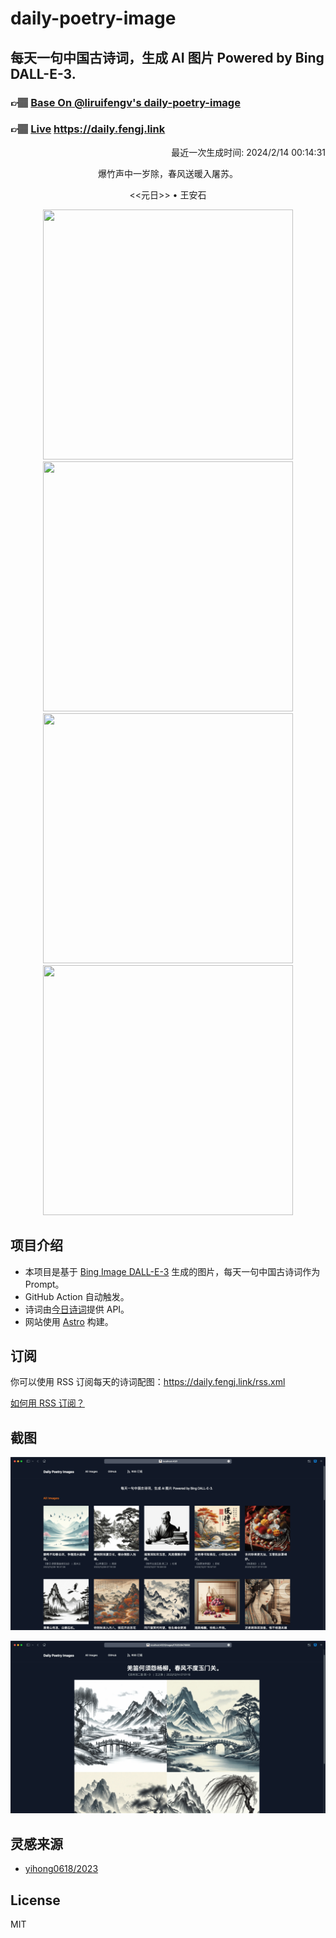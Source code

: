 
# daily-poetry-image

## 每天一句中国古诗词，生成 AI 图片 Powered by Bing DALL-E-3.

### 👉🏽 [Base On @liruifengv's daily-poetry-image](https://github.com/liruifengv/daily-poetry-image)

### 👉🏽 [Live](https://daily.fengj.link) https://daily.fengj.link

<p align="right">
  最近一次生成时间: 2024/2/14 00:14:31
</p>
<p align="center">
爆竹声中一岁除，春风送暖入屠苏。
</p>
<p align="center">
<<元日>> • 王安石
</p>
<p align="center">
<img src="https://tse1.mm.bing.net/th/id/OIG3.cvHy8yGd0j_.f26r57Jw" height="400" width="400" />
<img src="https://tse2.mm.bing.net/th/id/OIG3.7lqYrCnk8.qjXXWeVjr7" height="400" width="400" />
<img src="https://tse2.mm.bing.net/th/id/OIG3.iq0egGe5afu3LD6ErzuY" height="400" width="400" />
<img src="https://tse1.mm.bing.net/th/id/OIG3.eju47V4LM8Jf4h2Qum7l" height="400" width="400" />
</p>

## 项目介绍

-   本项目是基于 [Bing Image DALL-E-3](https://www.bing.com/images/create) 生成的图片，每天一句中国古诗词作为 Prompt。
-   GitHub Action 自动触发。
-   诗词由[今日诗词](https://www.jinrishici.com/)提供 API。
-   网站使用 [Astro](https://astro.build) 构建。

## 订阅

你可以使用 RSS 订阅每天的诗词配图：https://daily.fengj.link/rss.xml

[如何用 RSS 订阅？](https://zhuanlan.zhihu.com/p/55026716)

## 截图

![图片列表](./screenshots/Snipaste_2023-12-28_21-00-26.png)

![图片详情](./screenshots/Snipaste_2023-12-28_21-00-53.png)

## 灵感来源

-   [yihong0618/2023](https://github.com/yihong0618/2023)

## License

MIT
